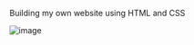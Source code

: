 Building my own website using HTML and CSS

![image](https://github.com/user-attachments/assets/f3040470-d9ee-419c-a677-40fca049ab9f)


